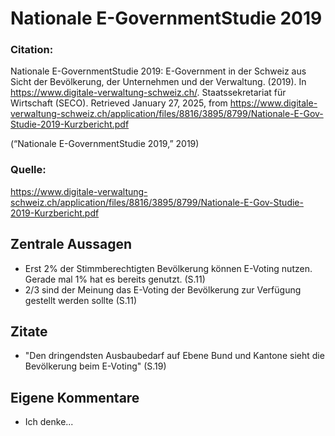 # Nationale E-GovernmentStudie 2019

### Citation:
Nationale E-GovernmentStudie 2019: E-Government in der Schweiz aus Sicht der Bevölkerung, der Unternehmen und der Verwaltung. (2019). In https://www.digitale-verwaltung-schweiz.ch/. Staatssekretariat für Wirtschaft (SECO). Retrieved January 27, 2025, from https://www.digitale-verwaltung-schweiz.ch/application/files/8816/3895/8799/Nationale-E-Gov-Studie-2019-Kurzbericht.pdf

(“Nationale E-GovernmentStudie 2019,” 2019)

### Quelle:
https://www.digitale-verwaltung-schweiz.ch/application/files/8816/3895/8799/Nationale-E-Gov-Studie-2019-Kurzbericht.pdf

## Zentrale Aussagen
- Erst 2% der Stimmberechtigten Bevölkerung können E-Voting nutzen. Gerade mal 1% hat es bereits genutzt. (S.11)
- 2/3 sind der Meinung das E-Voting der Bevölkerung zur Verfügung gestellt werden sollte (S.11)


## Zitate
- "Den dringendsten Ausbaubedarf auf Ebene Bund und Kantone sieht die Bevölkerung beim E-Voting" (S.19)

## Eigene Kommentare
- Ich denke...
